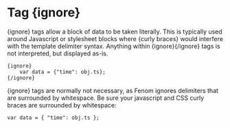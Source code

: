 Tag {ignore}
============

{ignore} tags allow a block of data to be taken literally.
This is typically used around Javascript or stylesheet blocks where {curly braces} would interfere with the template delimiter syntax.
Anything within {ignore}{/ignore} tags is not interpreted, but displayed as-is.

```smarty
{ignore}
    var data = {"time": obj.ts};
{/ignore}
```

{ignore} tags are normally not necessary, as Fenom ignores delimiters that are surrounded by whitespace.
Be sure your javascript and CSS curly braces are surrounded by whitespace:

```smarty
var data = { "time": obj.ts };
```